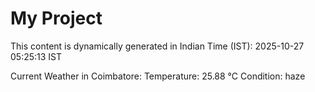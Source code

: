 # My Project

This content is dynamically generated in Indian Time (IST): 2025-10-27 05:25:13 IST


Current Weather in Coimbatore:
Temperature: 25.88 °C
Condition: haze
